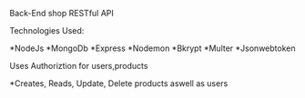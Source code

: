 Back-End shop RESTful API

Technologies Used:

*NodeJs
*MongoDb
*Express
*Nodemon
*Bkrypt
*Multer
*Jsonwebtoken

Uses Authoriztion for users,products

*Creates, Reads, Update, Delete products aswell as users

